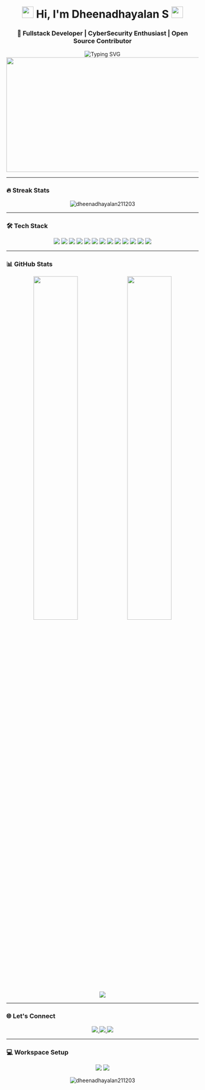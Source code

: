  <h1 align="center"> 
  <img src="https://media.giphy.com/media/hvRJCLFzcasrR4ia7z/giphy.gif" width="30px"/> 
  Hi, I'm Dheenadhayalan S 
  <img src="https://media.giphy.com/media/hvRJCLFzcasrR4ia7z/giphy.gif" width="30px"/> 
</h1>
<h3 align="center">🚀 Fullstack Developer | CyberSecurity Enthusiast | Open Source Contributor</h3>

<div align="center">
  <img src="https://readme-typing-svg.demolab.com?font=Fira+Code&pause=1000&color=22D3EE&center=true&vCenter=true&width=435&lines=Turning+coffee+into+code;Building+scalable+web+apps;Learning+something+new+daily" alt="Typing SVG" />
</div>

<div align="center">
  <img src="https://www.mindmade.in/wp-content/uploads/2024/01/code.gif" width="600" height="300" />
</div>

---

### 🔥 Streak Stats
<p align="center">
  <img src="https://github-readme-streak-stats.herokuapp.com/?user=dheenadhayalan211203&theme=radical&hide_border=true&stroke=0000&background=0D1117" alt="dheenadhayalan211203" />
</p>

---

### 🛠️ Tech Stack
<p align="center">
  <!-- Frontend -->
  <img src="https://img.shields.io/badge/HTML5-E34F26?style=for-the-badge&logo=html5&logoColor=white" />
  <img src="https://img.shields.io/badge/CSS3-1572B6?style=for-the-badge&logo=css3&logoColor=white" />
  <img src="https://img.shields.io/badge/JavaScript-323330?style=for-the-badge&logo=javascript&logoColor=F7DF1E" />
  <img src="https://img.shields.io/badge/React-20232A?style=for-the-badge&logo=react&logoColor=61DAFB" />
  
  <!-- Backend -->
  <img src="https://img.shields.io/badge/Node.js-339933?style=for-the-badge&logo=nodedotjs&logoColor=white" />
  <img src="https://img.shields.io/badge/Express.js-000000?style=for-the-badge&logo=express&logoColor=white" />
  
  <!-- Databases -->
  <img src="https://img.shields.io/badge/MongoDB-4EA94B?style=for-the-badge&logo=mongodb&logoColor=white" />
  <img src="https://img.shields.io/badge/MySQL-005C84?style=for-the-badge&logo=mysql&logoColor=white" />
  
  <!-- Languages -->
  <img src="https://img.shields.io/badge/Python-FFD43B?style=for-the-badge&logo=python&logoColor=blue" />
  <img src="https://img.shields.io/badge/Java-ED8B00?style=for-the-badge&logo=openjdk&logoColor=white" />
  <img src="https://img.shields.io/badge/C-00599C?style=for-the-badge&logo=c&logoColor=white" />
  
  <!-- Tools -->
  <img src="https://img.shields.io/badge/GIT-E44C30?style=for-the-badge&logo=git&logoColor=white" />
  <img src="https://img.shields.io/badge/Linux-FCC624?style=for-the-badge&logo=linux&logoColor=black" />
</p>

---

### 📊 GitHub Stats
<div align="center">
  <img width="48%" src="https://github-readme-stats.vercel.app/api?username=dheenadhayalan211203&show_icons=true&theme=radical&hide_border=true&bg_color=0D1117" />
  <img width="48%" src="https://github-readme-stats.vercel.app/api/top-langs/?username=dheenadhayalan211203&layout=compact&theme=radical&hide_border=true&bg_color=0D1117" />
</div>

<div align="center">
  <img src="https://github-profile-trophy.vercel.app/?username=dheenadhayalan211203&theme=radical&no-frame=true&row=1&column=7" />
</div>

---

### 🌐 Let's Connect
<p align="center">
  <a href="https://www.linkedin.com/in/dheenadhayalan-s-07b50222a" target="_blank">
    <img src="https://img.shields.io/badge/LinkedIn-0077B5?style=for-the-badge&logo=linkedin&logoColor=white" />
  </a>
  <a href="https://www.instagram.com/dheena_shobha?igsh=y3bnnzlrbnlnmhfj" target="_blank">
    <img src="https://img.shields.io/badge/Instagram-E4405F?style=for-the-badge&logo=instagram&logoColor=white" />
  </a>
  <a href="mailto:dheenadha19@gmail.com" target="_blank">
    <img src="https://img.shields.io/badge/Gmail-D14836?style=for-the-badge&logo=gmail&logoColor=white" />
  </a>
</p>

---

### 💻 Workspace Setup
<p align="center">
  <img src="https://img.shields.io/badge/Windows-0078D6?style=for-the-badge&logo=windows&logoColor=white" />
  <img src="https://img.shields.io/badge/VS_Code-0078D4?style=for-the-badge&logo=visual%20studio%20code&logoColor=white" />
</p>

<div align="center">
  <img src="https://komarev.com/ghpvc/?username=dheenadhayalan211203&label=Profile%20Views&color=blue&style=flat" alt="dheenadhayalan211203" /> 
</div>
